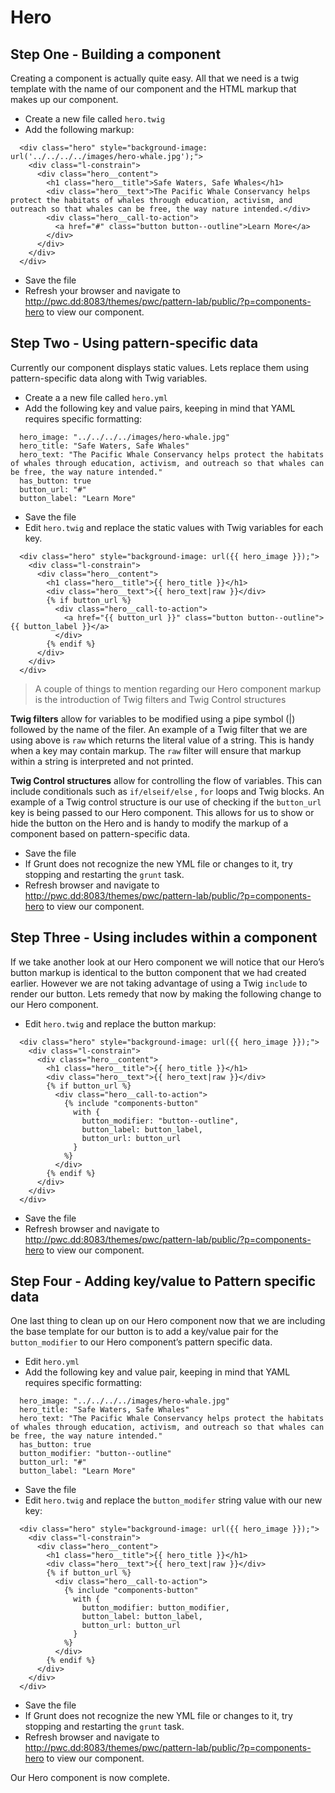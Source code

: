 # Hero

## Step One - Building a component
Creating a component is actually quite easy.  All that we need is a twig template with the name of our component and the HTML markup that makes up our component.

- Create a new file called `hero.twig`
- Add the following markup:

```
  <div class="hero" style="background-image: url('../../../../images/hero-whale.jpg');">
    <div class="l-constrain">
      <div class="hero__content">
        <h1 class="hero__title">Safe Waters, Safe Whales</h1>
        <div class="hero__text">The Pacific Whale Conservancy helps protect the habitats of whales through education, activism, and outreach so that whales can be free, the way nature intended.</div>
        <div class="hero__call-to-action">
          <a href="#" class="button button--outline">Learn More</a>
        </div>
      </div>
    </div>
  </div>
```

- Save the file
- Refresh your browser and navigate to http://pwc.dd:8083/themes/pwc/pattern-lab/public/?p=components-hero to view our component.

## Step Two - Using pattern-specific data
Currently our component displays static values.  Lets replace them using pattern-specific data along with Twig variables.

- Create a a new file called `hero.yml`
- Add the following key and value pairs, keeping in mind that YAML requires specific formatting:

```
  hero_image: "../../../../images/hero-whale.jpg"
  hero_title: "Safe Waters, Safe Whales"
  hero_text: "The Pacific Whale Conservancy helps protect the habitats of whales through education, activism, and outreach so that whales can be free, the way nature intended."
  has_button: true
  button_url: "#"
  button_label: "Learn More"
```

- Save the file
- Edit `hero.twig` and replace the static values with Twig variables for each key.

```
  <div class="hero" style="background-image: url({{ hero_image }});">
    <div class="l-constrain">
      <div class="hero__content">
        <h1 class="hero__title">{{ hero_title }}</h1>
        <div class="hero__text">{{ hero_text|raw }}</div>
        {% if button_url %}
          <div class="hero__call-to-action">
            <a href="{{ button_url }}" class="button button--outline">{{ button_label }}</a>
          </div>
        {% endif %}
      </div>
    </div>
  </div>
```

> A couple of things to mention regarding our Hero component markup is the introduction of Twig filters and Twig Control structures

**Twig filters** allow for variables to be modified using a pipe symbol (|) followed by the name of the filer.  An example of a Twig filter that we are using above is `raw` which returns the literal value of a string.  This is handy when a key may contain markup.  The `raw` filter will ensure that markup within a string is interpreted and not printed.

**Twig Control structures** allow for controlling the flow of variables.  This can include conditionals such as `if/elseif/else` , `for` loops and Twig blocks.  An example of a Twig control structure is our use of checking if the `button_url` key is being passed to our Hero component.  This allows for us to show or hide the button on the Hero and is handy to modify the markup of a component based on pattern-specific data.

- Save the file
- If Grunt does not recognize the new YML file or changes to it, try stopping and restarting the `grunt` task.
- Refresh browser and navigate to http://pwc.dd:8083/themes/pwc/pattern-lab/public/?p=components-hero to view our component.

## Step Three - Using includes within a component
If we take another look at our Hero component we will notice that our Hero’s button markup is identical to the button component that we had created earlier.  However we are not taking advantage of using a Twig `include` to render our button.  Lets remedy that now by making the following change to our Hero component.

- Edit `hero.twig` and replace the button markup:

```
  <div class="hero" style="background-image: url({{ hero_image }});">
    <div class="l-constrain">
      <div class="hero__content">
        <h1 class="hero__title">{{ hero_title }}</h1>
        <div class="hero__text">{{ hero_text|raw }}</div>
        {% if button_url %}
          <div class="hero__call-to-action">
            {% include "components-button"
              with {
                button_modifier: "button--outline",
                button_label: button_label,
                button_url: button_url
              }
            %}
          </div>
        {% endif %}
      </div>
    </div>
  </div>
```

- Save the file
- Refresh browser and navigate to http://pwc.dd:8083/themes/pwc/pattern-lab/public/?p=components-hero to view our component.

## Step Four - Adding key/value to Pattern specific data
One last thing to clean up on our Hero component now that we are including the base template for our button is to add a key/value pair for the `button_modifier` to our Hero component’s pattern specific data.

- Edit `hero.yml`
- Add the following key and value pair, keeping in mind that YAML requires specific formatting:

```
  hero_image: "../../../../images/hero-whale.jpg"
  hero_title: "Safe Waters, Safe Whales"
  hero_text: "The Pacific Whale Conservancy helps protect the habitats of whales through education, activism, and outreach so that whales can be free, the way nature intended."
  has_button: true
  button_modifier: "button--outline"
  button_url: "#"
  button_label: "Learn More"
```

- Save the file
- Edit `hero.twig` and replace the `button_modifer` string value with our new key:

```
  <div class="hero" style="background-image: url({{ hero_image }});">
    <div class="l-constrain">
      <div class="hero__content">
        <h1 class="hero__title">{{ hero_title }}</h1>
        <div class="hero__text">{{ hero_text|raw }}</div>
        {% if button_url %}
          <div class="hero__call-to-action">
            {% include "components-button"
              with {
                button_modifier: button_modifier,
                button_label: button_label,
                button_url: button_url
              }
            %}
          </div>
        {% endif %}
      </div>
    </div>
  </div>
```

- Save the file
- If Grunt does not recognize the new YML file or changes to it, try stopping and restarting the `grunt` task.
- Refresh browser and navigate to http://pwc.dd:8083/themes/pwc/pattern-lab/public/?p=components-hero to view our component.

Our Hero component is now complete.
